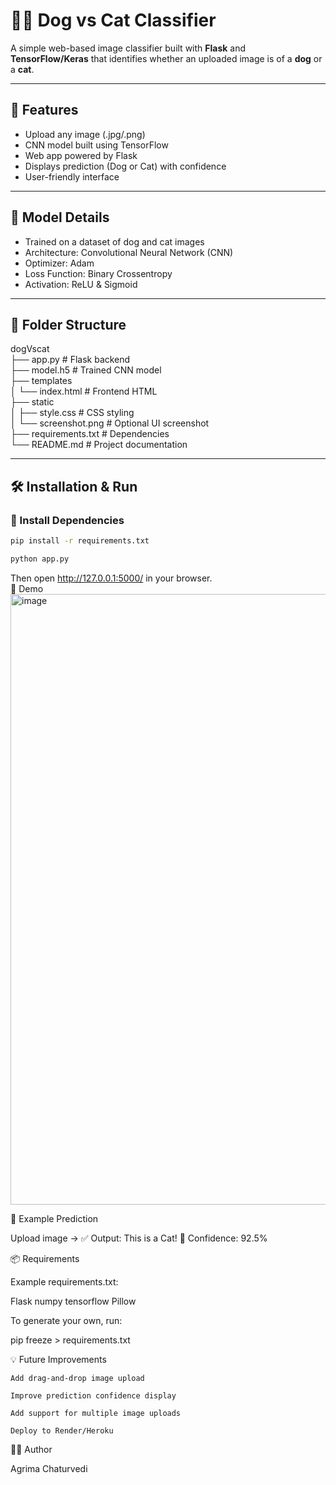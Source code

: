 # 🐶🐱 Dog vs Cat Classifier

A simple web-based image classifier built with **Flask** and **TensorFlow/Keras** that identifies whether an uploaded image is of a **dog** or a **cat**.

---

## 🚀 Features

- Upload any image (.jpg/.png)
- CNN model built using TensorFlow
- Web app powered by Flask
- Displays prediction (Dog or Cat) with confidence
- User-friendly interface

---

## 🧠 Model Details

- Trained on a dataset of dog and cat images
- Architecture: Convolutional Neural Network (CNN)
- Optimizer: Adam  
- Loss Function: Binary Crossentropy  
- Activation: ReLU & Sigmoid

---

## 📁 Folder Structure

dogVscat</br>
├── app.py # Flask backend </br>
├── model.h5 # Trained CNN model</br>
├── templates</br>
│ └── index.html # Frontend HTML</br>
├── static</br>
│ ├── style.css # CSS styling</br>
│ └── screenshot.png # Optional UI screenshot</br>
├── requirements.txt # Dependencies</br>
└── README.md # Project documentation</br>

---

## 🛠️ Installation & Run

### 🔧 Install Dependencies

```bash
pip install -r requirements.txt

python app.py
```
Then open http://127.0.0.1:5000/ in your browser.</br>
📸 Demo
<img width="1919" height="977" alt="image" src="https://github.com/user-attachments/assets/e817cd1b-23aa-4bf6-aa2a-b10216bda843" />

🧪 Example Prediction

Upload image →
✅ Output: This is a Cat!
🎯 Confidence: 92.5%

📦 Requirements

Example requirements.txt:

Flask
numpy
tensorflow
Pillow

To generate your own, run:

pip freeze > requirements.txt

💡 Future Improvements

    Add drag-and-drop image upload

    Improve prediction confidence display

    Add support for multiple image uploads

    Deploy to Render/Heroku

👩‍💻 Author

Agrima Chaturvedi
